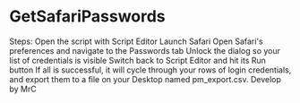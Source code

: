 # GetSafariPasswords
Steps:
		Open the script with Script Editor
		Launch Safari
		Open Safari's preferences and navigate to the Passwords tab
		Unlock the dialog so your list of credentials is visible
		Switch back to Script Editor and hit its Run button
If all is successful, it will cycle through your rows of login credentials, and export them to a file on your Desktop named pm_export.csv. 
Develop by MrC
